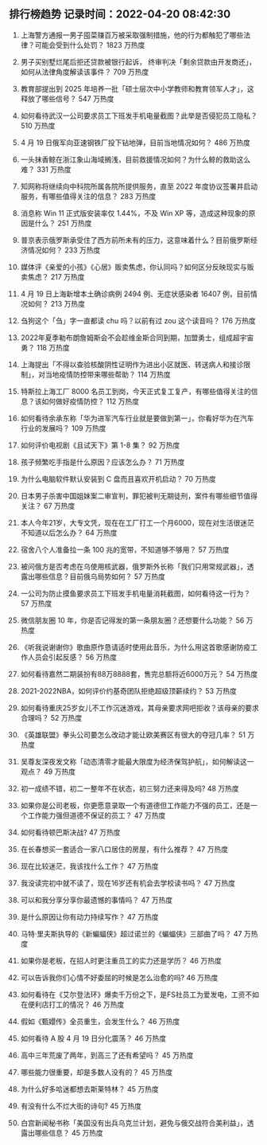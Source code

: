 
## 排行榜趋势 记录时间：2022-04-20 08:42:30
  
  1. 上海警方通报一男子囤菜赚百万被采取强制措施，他的行为都触犯了哪些法律？可能会受到什么处罚？ 1823 万热度
    
  2. 男子买别墅烂尾后拒还贷款被银行起诉， 终审判决「剩余贷款由开发商还」，如何从法律角度解读该事件？ 709 万热度
    
  3. 教育部提出到 2025 年培养一批「硕士层次中小学教师和教育领军人才」，这释放了哪些信号？ 547 万热度
    
  4. 如何看待武汉一公司要求员工下班发手机电量截图？此举是否侵犯员工隐私？ 510 万热度
    
  5. 4 月 19 日俄军向亚速钢铁厂投下钻地弹，目前当地情况如何？ 486 万热度
    
  6. 一头抹香鲸在浙江象山海域搁浅，目前救援情况如何？为什么鲸的救助这么难？ 331 万热度
    
  7. 知网称将继续向中科院所属各院所提供服务，直至 2022 年度协议签署并启动服务，有哪些值得关注的信息？ 283 万热度
    
  8. 消息称 Win 11 正式版安装率仅 1.44%，不及 Win XP 等，造成这种现象的原因是什么？ 251 万热度
    
  9. 普京表示俄罗斯承受住了西方前所未有的压力，这意味着什么？目前俄罗斯经济情况如何？ 233 万热度
    
  10. 媒体评《亲爱的小孩》《心居》贩卖焦虑，你认同吗？如何区分反映现实与贩卖焦虑？ 217 万热度
    
  11. 4 月 19 日上海新增本土确诊病例 2494 例、无症状感染者 16407 例，目前情况如何？ 213 万热度
    
  12. 刍狗这个「刍」字一直都读 chu 吗？以前有过 zou 这个读音吗？ 176 万热度
    
  13. 2022年夏季勒布朗詹姆斯会不会趁维金斯合同到期，加盟勇士，组成超宇宙勇？ 118 万热度
    
  14. 上海提出「不得以查验核酸阴性证明作为进出小区就医、转送病人和接诊限制」，对当地疫情防控带来哪些帮助？ 114 万热度
    
  15. 特斯拉上海工厂 8000 名员工到岗，今天正式复工复产，有哪些值得关注的信息？该如何做好疫情防控？ 112 万热度
    
  16. 如何看待余承东称「华为进军汽车行业就是要做到第一」，你看好华为在汽车行业的发展吗？ 109 万热度
    
  17. 如何评价电视剧《且试天下》第 1-8 集？ 92 万热度
    
  18. 孩子频繁吃手指是什么原因？应该怎么办？ 71 万热度
    
  19. 为什么电脑软件默认安装到 C 盘而且喜欢开机启动？ 70 万热度
    
  20. 日本男子杀害中国姐妹案二审宣判，罪犯被判无期徒刑，案件有哪些细节值得关注？ 67 万热度
    
  21. 本人今年21岁，大专文凭，现在在工厂打工一个月6000，现在对生活很迷茫不知道以后怎么办？ 64 万热度
    
  22. 宿舍八个人准备拉一条 100 兆的宽带，不知道够不够用？ 57 万热度
    
  23. 被问俄方是否考虑在乌使用核武器，俄罗斯外长称「我们只用常规武器」，透露出哪些信息？目前俄乌局势如何？ 57 万热度
    
  24. 一公司为防止摸鱼要求员工下班发手机电量消耗截图，如何看待这一行为？ 57 万热度
    
  25. 微信朋友圈 10 年，你是否记得发的第一条朋友圈？还想要什么功能？ 56 万热度
    
  26. 《听我说谢谢你》歌曲原作恳请适时使用此音乐，为什么用这首歌感谢防疫工作人员会引起反感？ 56 万热度
    
  27. 如何看待嘉然二期装扮有88万8888套，售完总额将近6000万元？ 54 万热度
    
  28. 2021-2022NBA，如何评价约基奇团队拒绝超级顶薪续约？ 53 万热度
    
  29. 如何看待重庆25岁女儿不工作沉迷游戏，其母亲要求网吧拒收？该母亲的要求合理吗？ 52 万热度
    
  30. 《英雄联盟》拳头公司要怎么改动才能让欧美赛区有很大的夺冠几率？ 51 万热度
    
  31. 吴尊友深夜发文称「动态清零才能最大限度为经济保驾护航」，如何解读这一观点？ 49 万热度
    
  32. 初一成绩不错，初二一整年不在状态，初三努力还来得及吗? 48 万热度
    
  33. 如果你是公司老板，你更愿意录取一个有道德但工作能力不强的员工，还是一个工作能力强但道德不保证的员工？ 47 万热度
    
  34. 如何看待顿巴斯决战? 47 万热度
    
  35. 在长春想买一套适合一家八口居住的房屋，有什么推荐？ 47 万热度
    
  36. 现在比较迷茫，我该找什么工作？ 47 万热度
    
  37. 我没读完初中就不读了，现在16岁还有机会去学校读书吗？ 47 万热度
    
  38. 可以和我分享分享你最遗憾的事情吗？ 47 万热度
    
  39. 是什么原因让你有动力持续写作？ 47 万热度
    
  40. 马特·里夫斯执导的《新蝙蝠侠》超过诺兰的《蝙蝠侠》三部曲了吗？ 47 万热度
    
  41. 如果你是老板，在招人时更注重员工的实力还是学历？ 46 万热度
    
  42. 可以告诉我你们心情不好委屈的时候是怎么治愈的吗? 46 万热度
    
  43. 如何看待在《艾尔登法环》爆卖千万份之下，是FS社员工为爱发电，工资不如在便利店打工的情况？ 46 万热度
    
  44. 假如《甄嬛传》全员重生，会发生什么？ 46 万热度
    
  45. 如何看待 A 股 4 月 19 日分化震荡？ 46 万热度
    
  46. 高中三年荒废了两年，到高三了还有希望吗？ 45 万热度
    
  47. 哪些能力很重要，却是多数人没有的？ 45 万热度
    
  48. 为什么好多哈迷都想去斯莱特林？ 45 万热度
    
  49. 有没有什么不烂大街的诗句? 45 万热度
    
  50. 白宫新闻秘书称「美国没有出兵乌克兰计划，避免与俄交战符合美利益」，透露出哪些信息？ 45 万热度
    